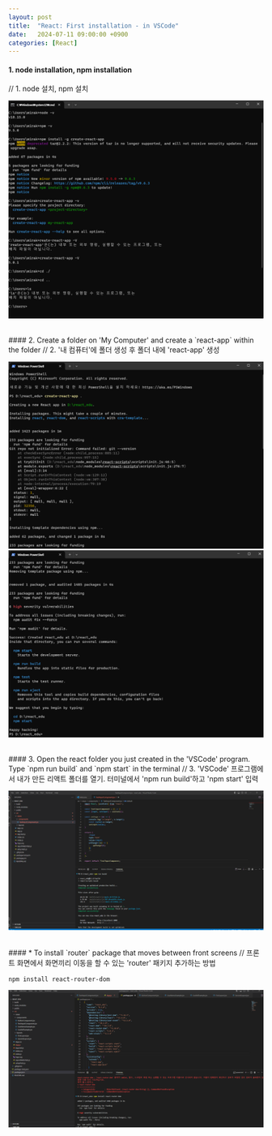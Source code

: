 ```yaml
---
layout: post
title:  "React: First installation - in VSCode"
date:   2024-07-11 09:00:00 +0900
categories: [React]
---
```


#### 1. node installation, npm installation   
// 1. node 설치, npm 설치   
   
![](https://raw.githubusercontent.com/mmmirrra/mmmirrra.github.io/main/_assets/reactInstall1.png)
   
<br />
#### 2. Create a folder on 'My Computer' and create a `react-app` within the folder   
// 2. '내 컴퓨터'에 폴더 생성 후 폴더 내에 'react-app' 생성   
   
![](https://raw.githubusercontent.com/mmmirrra/mmmirrra.github.io/main/_assets/reactInstall2.png)
![](https://raw.githubusercontent.com/mmmirrra/mmmirrra.github.io/main/_assets/reactInstall3.png)
   
<br />
#### 3. Open the react folder you just created in the 'VSCode' program. Type `npm run build` and `npm start` in the terminal   
// 3. 'VSCode' 프로그램에서 내가 만든 리액트 폴더를 열기. 터미널에서 'npm run build'하고 'npm start' 입력   
   
![](https://raw.githubusercontent.com/mmmirrra/mmmirrra.github.io/main/_assets/reactInstall4.png)
   
<br />
#### * To install `router` package that moves between front screens   
// 프론트 화면에서 화면끼리 이동을 할 수 있는 'router' 패키지 추가하는 방법   
   
```react
npm install react-router-dom
```
   
![](https://raw.githubusercontent.com/mmmirrra/mmmirrra.github.io/main/_assets/reactInstall5.png)
